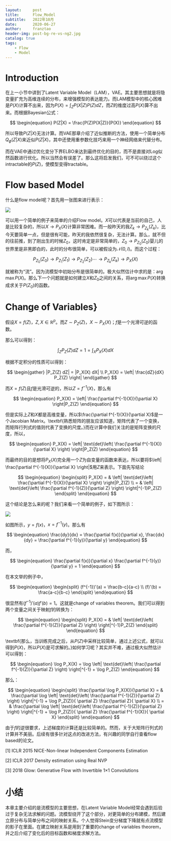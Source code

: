 ```yaml
---
layout:     post
title:      Flow_Model
subtitle:   2022年10月
date:       2020-06-27
author:     franztao
header-img: post-bg-re-vs-ng2.jpg
catalog: true
tags:
    - Flow
    - Model
---
```


# Introduction

在上一小节中讲到了Latent Variable Model（LAM），VAE。其主要思想就是将隐变量扩充为高维连续的分布，来增强模型的表达能力。而LAM模型中的核心困难是$P(X)$计算不出来，因为$P(X) = \int_Z P(X|Z)P(Z) dZ$，而$Z$的维度过高$P(X)$算不出来。而根据Bayesian公式：

$$
\begin{equation}
    P(Z|X) = \frac{P(Z)P(X|Z)}{P(X)}
\end{equation}
$$

所以导致$P(Z|X)$无法计算。而VAE那章介绍了近似推断的方法，使用一个简单分布$Q_\phi(Z|X)$来近似$P(Z|X)$，其中还使用重参数化技巧来用一个神经网络来代替分布。

而在VAE中通过优化变分下界ELBO来达到最终优化的目的，而不是直接对Log似然函数进行优化。所以当然会有误差了。那么这将启发我们，可不可以绕过这个intractable的$P(Z)$，使模型变得tractable。

# Flow based Model

什么是flow model呢？首先用一张图来进行表示：

![](C:\Users\franztao\AppData\Roaming\marktext\images\2022-12-16-16-50-18-image.png)

可以用一个简单的例子来简单的介绍Flow model。$X$可以代表是当前的自己，人是比较复杂的，所以$X \to P_X(X)$计算非常困难。而一般昨天的我$Z_k \to P_{Z_k}(Z_k)$，比今天要简单一点，但是很有可能，昨天的我依然很复杂，无法计算。那么，就不但的往前推，到了刚出生的时候$Z_0$，这时肯定是非常简单的，$Z_0 \to P_{Z_0}(Z_0)$婴儿的世界里是非黑即白的，此时的分布很简单，可以被假设为$\mathcal{N}(0,I)$。而这个过程：

$$
\begin{equation}
    P_{Z_0}(Z_0) \to P_{Z_1}(Z_1) \to P_{Z_2}(Z_2) \cdots \to P_{Z_k}(Z_k) \to P_{X}(X)
\end{equation}
$$

就被称为“流”。因为流模型中初始分布是很简单的。极大似然估计中求的是：$\arg\max P(X)$。那么下一个问题就是如何建立$X$和$Z_0$之间的关系，将$\arg\max P(X)$转换成求关于$P(Z_0)$的函数。

# Change of Variables}

假设$X=f(Z)$，$Z,X\in \mathbb{R}^p$。而$Z\sim P_Z(Z)$，$X\sim P_X(X)$；$f$是一个光滑可逆的函数。

那么可以得到：

$$
\begin{equation}
    \int_Z P_Z(Z) dZ = 1 = \int_X P_X(X) dX
\end{equation}
$$

根据不定积分的性质可以得到：

$$
\begin{gather}
    |P_Z(Z) dZ| = |P_X(X) dX| \\
    P_X(X) = \left| \frac{dZ}{dX} P_Z(Z) \right|
\end{gather}
$$

而$X=f(Z)$且$f$是光滑可逆的，所以$Z = f^{-1}(X)$，那么有

$$
\begin{equation}
    P_X(X) = \left| \frac{\partial f^{-1}(X)}{\partial X}  \right|P_Z(Z)
\end{equation}
$$

但是实际上$Z$和$X$都是高维变量，所以$\frac{\partial f^{-1}(X)}{\partial X}$是一个Jacobian Matrix。\textbf{熟悉矩阵的朋友应该知道，矩阵代表了一个变换，而矩阵行列式的值则代表了变换的尺度。}而在计算中我们关注的是矩阵变换的尺度，所以，

$$
\begin{equation}
    P_X(X) = \left| \text{det}\left( \frac{\partial f^{-1}(X)}{\partial X} \right)  \right|P_Z(Z)
\end{equation}
$$

而最终的目的是想将$P_X(X)$完全用一个$Z$为自变量的函数来表达，所以要将$\left| \frac{\partial f^{-1}(X)}{\partial X} \right|$用$Z$来表示。下面先写结论

$$
\begin{equation}
    \begin{split}
         P_X(X) = & \left| \text{det}\left( \frac{\partial f^{-1}(X)}{\partial X} \right)  \right|P_Z(Z) \\
         = & \left| \text{det}\left( \frac{\partial f^{-1}(Z)}{\partial Z} \right)  \right|^{-1}P_Z(Z)
    \end{split}
\end{equation}
$$

这个结论是怎么来的呢？我们来看一个简单的例子，如下图所示：

![](C:\Users\franztao\AppData\Roaming\marktext\images\2022-12-16-16-50-33-image.png)

如图所示，$y=f(x)$，$x=f^{-1}(y)$。那么有

$$
\begin{equation}
    \frac{dy}{dx} = \frac{\partial f(x)}{\partial x}, \frac{dx}{dy} = \frac{\partial f^{-1}(y)}{\partial y}
\end{equation}
$$

而，

$$
\begin{equation}
    \frac{\partial f(x)}{\partial x} \frac{\partial f^{-1}(y)}{\partial y} = 1
\end{equation}
$$

在本文举的例子中，

$$
\begin{equation}
\begin{split}
    (f^{-1})'(a) = \frac{b-c}{a-c} \\
    (f)'(b) = \frac{a-c}{b-c} 
\end{split}
\end{equation}
$$

很显然有$(f^{-1})'(a) f'(b) = 1$。这就是change of
variables theorem。我们可以得到两个变量之间关于映射$f$的转换为：

$$
\begin{equation}
    \begin{split}
         P_X(X) = & \left| \text{det}\left( \frac{\partial f^{-1}(Z)}{\partial Z} \right)  \right|^{-1}P_Z(Z)
    \end{split}
\end{equation}
$$

\textbf{那么，当训练完成之后，从$P(Z)$中采样比较简单，通过上述公式，就可以得到$P(X)$，所以$P(X)$是可求解的。}如何学习呢？其实并不难，通过极大似然估计可以得到：

$$
\begin{equation}
    \log P_X(X) = \log \left| \text{det}\left( \frac{\partial f^{-1}(Z)}{\partial Z} \right)  \right|^{-1} + \log P_Z(Z)
\end{equation}
$$

那么：

$$
\begin{equation}
\begin{split}
    \frac{\partial \log P_X(X)}{\partial X} = & \frac{\partial \log \left| \text{det}\left( \frac{\partial f^{-1}(Z)}{\partial Z} \right)  \right|^{-1} + \log P_Z(Z)}{ \partial Z} \frac{\partial Z}{ \partial X} \\
    = & \frac{\partial \log \left| \text{det}\left( \frac{\partial f^{-1}(Z)}{\partial Z} \right)  \right|^{-1} + \log P_Z(Z)}{ \partial Z} \frac{\partial f^{-1}(X)}{ \partial X}
\end{split}
\end{equation}
$$

由于$f$的逆很要求，上述梯度的计算还是比较简单的。然而，关于大矩阵行列式的计算并不美丽。后续有很多针对这点的改进方法，有兴趣的同学自行查看flow based的论文。

[1] ICLR 2015 NICE-Non-linear Independent Components Estimation

[2] ICLR 2017 Density estimation using Real NVP

[3] 2018 Glow: Generative Flow with Invertible 1×1 Convolutions

# 小结

本章主要介绍的是流模型的主要思想，在Latent Variable Model经常会遇到后验过于复杂无法求解的问题。流模型绕开了这个部分，对更简单的分布建模，然后建立原分布与简单分布之间的映射关系。个人觉得Stein变分梯度下降就有点流模型的影子在里面。在建立映射关系是用到了重要的change of variables theorem，并之后介绍了变化后的目标函数和梯度求解方法。
